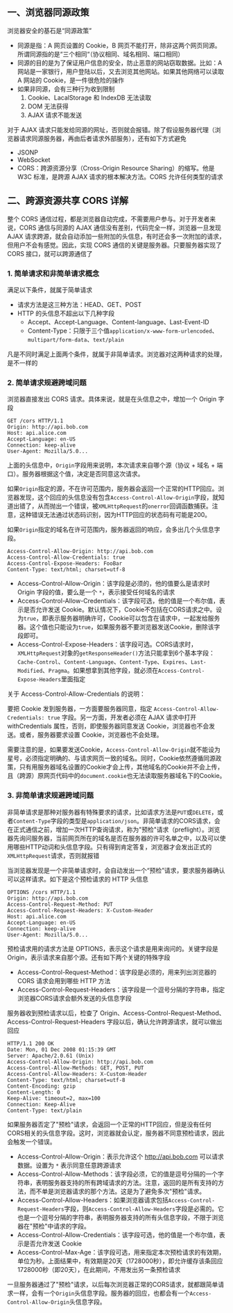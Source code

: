 ## 一、浏览器同源政策

浏览器安全的基石是“同源政策”

- 同源是指：A 网页设置的 Cookie，B 网页不能打开，除非这两个网页同源。所谓同源指的是“三个相同“（协议相同、域名相同、端口相同）
- 同源的目的是为了保证用户信息的安全，防止恶意的网站窃取数据。比如：A 网站是一家银行，用户登陆以后，又去浏览其他网站。如果其他网络可以读取 A 网站的 Cookie，是一件很危险的操作
- 如果非同源，会有三种行为收到限制
    1. Cookie、LacalStorage 和 IndexDB 无法读取
    2. DOM 无法获得
    3. AJAX 请求不能发送

对于 AJAX 请求只能发给同源的网址，否则就会报错。除了假设服务器代理（浏览器请求同源服务器，再由后者请求外部服务），还有如下方式避免

- JSONP
- WebSocket
- CORS：跨源资源分享（Cross-Origin Resource Sharing）的缩写。他是 W3C 标准，是跨源 AJAX 请求的根本解决方法。CORS 允许任何类型的请求

## 二、跨源资源共享 CORS 详解

整个 CORS 通信过程，都是浏览器自动完成，不需要用户参与。对于开发者来说，CORS 通信与同源的 AJAX 通信没有差别，代码完全一样，浏览器一旦发现 AJAX 请求跨源，就会自动添加一些附加的头信息，有时还会多一次附加的请求，但用户不会有感觉。因此，实现 CORS 通信的关键是服务器。只要服务器实现了 CORS 接口，就可以跨源通信了

### 1. 简单请求和非简单请求概念

满足以下条件，就属于简单请求

- 请求方法是这三种方法：HEAD、GET、POST
- HTTP 的头信息不超出以下几种字段
    - Accept、Accept-Language、Content-language、Last-Event-ID
    - Content-Type：只限于三个值`application/x-www-form-urlencoded`、`multipart/form-data`、`text/plain`

凡是不同时满足上面两个条件，就属于非简单请求。浏览器对这两种请求的处理，是不一样的

### 2. 简单请求规避跨域问题

浏览器直接发出 CORS 请求。具体来说，就是在头信息之中，增加一个 Origin 字段

```
GET /cors HTTP/1.1
Origin: http://api.bob.com
Host: api.alice.com
Accept-Language: en-US
Connection: keep-alive
User-Agent: Mozilla/5.0...
```

上面的头信息中，`Origin`字段用来说明，本次请求来自哪个源（协议 + 域名 + 端口）。服务器根据这个值，决定是否同意这次请求。

如果`Origin`指定的源，不在许可范围内，服务器会返回一个正常的HTTP回应。浏览器发现，这个回应的头信息没有包含`Access-Control-Allow-Origin`字段，就知道出错了，从而抛出一个错误，被`XMLHttpRequest`的`onerror`回调函数捕获。注意，这种错误无法通过状态码识别，因为HTTP回应的状态码有可能是200。

如果`Origin`指定的域名在许可范围内，服务器返回的响应，会多出几个头信息字段。

```
Access-Control-Allow-Origin: http://api.bob.com
Access-Control-Allow-Credentials: true
Access-Control-Expose-Headers: FooBar
Content-Type: text/html; charset=utf-8
```

- Access-Control-Allow-Origin：该字段是必须的，他的值要么是请求时 Origin 字段的值，要么是一个 `*`，表示接受任何域名的请求
- Access-Control-Allow-Credentials：该字段可选，他的值是一个布尔值，表示是否允许发送 Cookie。默认情况下，Cookie不包括在CORS请求之中。设为`true`，即表示服务器明确许可，Cookie可以包含在请求中，一起发给服务器。这个值也只能设为`true`，如果服务器不要浏览器发送Cookie，删除该字段即可。
- Access-Control-Expose-Headers：该字段可选。CORS请求时，`XMLHttpRequest`对象的`getResponseHeader()`方法只能拿到6个基本字段：`Cache-Control`、`Content-Language`、`Content-Type`、`Expires`、`Last-Modified`、`Pragma`。如果想拿到其他字段，就必须在`Access-Control-Expose-Headers`里面指定

关于 Access-Control-Allow-Credentials 的说明：

要把 Cookie 发到服务器，一方面要服务器同意，指定 `Access-Control-Allow-Credentials: true` 字段。另一方面，开发者必须在 AJAX 请求中打开 withCredentials 属性，否则，即使服务器同意发送 Cookie，浏览器也不会发送。或者，服务器要求设置 Cookie，浏览器也不会处理。

需要注意的是，如果要发送Cookie，`Access-Control-Allow-Origin`就不能设为星号，必须指定明确的、与请求网页一致的域名。同时，Cookie依然遵循同源政策，只有用服务器域名设置的Cookie才会上传，其他域名的Cookie并不会上传，且（跨源）原网页代码中的`document.cookie`也无法读取服务器域名下的Cookie。

### 3. 非简单请求规避跨域问题

非简单请求是那种对服务器有特殊要求的请求，比如请求方法是`PUT`或`DELETE`，或者`Content-Type`字段的类型是`application/json`。非简单请求的CORS请求，会在正式通信之前，增加一次HTTP查询请求，称为"预检"请求（preflight）。浏览器先询问服务器，当前网页所在的域名是否在服务器的许可名单之中，以及可以使用哪些HTTP动词和头信息字段。只有得到肯定答复，浏览器才会发出正式的`XMLHttpRequest`请求，否则就报错

当浏览器发现是一个非简单请求时，会自动发出一个“预检”请求，要求服务器确认可以这样请求。如下是这个预检请求的 HTTP 头信息

```
OPTIONS /cors HTTP/1.1
Origin: http://api.bob.com
Access-Control-Request-Method: PUT
Access-Control-Request-Headers: X-Custom-Header
Host: api.alice.com
Accept-Language: en-US
Connection: keep-alive
User-Agent: Mozilla/5.0...
```

预检请求用的请求方法是 OPTIONS，表示这个请求是用来询问的。关键字段是 Origin，表示请求来自那个源。还有如下两个关键的特殊字段

- Access-Control-Request-Method：该字段是必须的，用来列出浏览器的 CORS 请求会用到哪些 HTTP 方法
- Access-Control-Request-Headers：该字段是一个逗号分隔的字符串，指定浏览器CORS请求会额外发送的头信息字段

服务器收到预检请求以后，检查了 Origin、Access-Control-Request-Method、Access-Control-Request-Headers 字段以后，确认允许跨源请求，就可以做出回应

```
HTTP/1.1 200 OK
Date: Mon, 01 Dec 2008 01:15:39 GMT
Server: Apache/2.0.61 (Unix)
Access-Control-Allow-Origin: http://api.bob.com
Access-Control-Allow-Methods: GET, POST, PUT
Access-Control-Allow-Headers: X-Custom-Header
Content-Type: text/html; charset=utf-8
Content-Encoding: gzip
Content-Length: 0
Keep-Alive: timeout=2, max=100
Connection: Keep-Alive
Content-Type: text/plain
```

如果服务器否定了"预检"请求，会返回一个正常的HTTP回应，但是没有任何CORS相关的头信息字段。这时，浏览器就会认定，服务器不同意预检请求，因此会触发一个错误。

- Access-Control-Allow-Origin：表示允许这个 http://api.bob.com 可以请求数据。设置为 `*` 表示同意任意跨源请求
- Access-Control-Allow-Methods：该字段必须，它的值是逗号分隔的一个字符串，表明服务器支持的所有跨域请求的方法。注意，返回的是所有支持的方法，而不单是浏览器请求的那个方法。这是为了避免多次"预检"请求。
- Access-Control-Allow-Headers：如果浏览器请求包括`Access-Control-Request-Headers`字段，则`Access-Control-Allow-Headers`字段是必需的。它也是一个逗号分隔的字符串，表明服务器支持的所有头信息字段，不限于浏览器在"预检"中请求的字段。
- Access-Control-Allow-Credentials：该字段可选，他的值是一个布尔值，表示是否允许发送 Cookie
- Access-Control-Max-Age：该字段可选，用来指定本次预检请求的有效期，单位为秒。上面结果中，有效期是20天（1728000秒），即允许缓存该条回应1728000秒（即20天），在此期间，不用发出另一条预检请求

一旦服务器通过了"预检"请求，以后每次浏览器正常的CORS请求，就都跟简单请求一样，会有一个`Origin`头信息字段。服务器的回应，也都会有一个`Access-Control-Allow-Origin`头信息字段。



